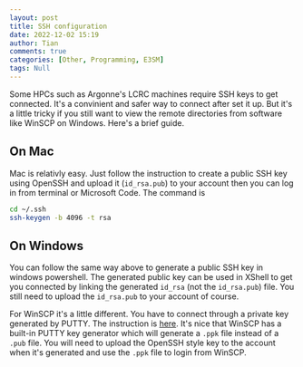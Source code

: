```yaml
---
layout: post
title: SSH configuration
date: 2022-12-02 15:19
author: Tian
comments: true
categories: [Other, Programming, E3SM]
tags: Null
---
```


Some HPCs such as Argonne's LCRC machines require SSH keys to get connected. It's a convinient and safer way to connect after set it up. But it's a little tricky if you still want to view the remote directories from software like WinSCP on Windows. Here's a brief guide.

## On Mac

Mac is relativly easy. Just follow the instruction to create a public SSH key using OpenSSH and upload it (`id_rsa.pub`) to your account then you can log in from terminal or Microsoft Code. The command is

```bash
cd ~/.ssh
ssh-keygen -b 4096 -t rsa
```

## On Windows

You can follow the same way above to generate a public SSH key in windows powershell. The generated public key can be used in XShell to get you connected by linking the generated `id_rsa` (not the `id_rsa.pub`) file. You still need to upload the `id_rsa.pub` to your account of course.

For WinSCP it's a little different. You have to connect through a private key generated by PUTTY. The instruction is [here](https://www.lcrc.anl.gov/for-users/getting-started/ssh/putty/). It's nice that WinSCP has a built-in PUTTY key generator which will generate a `.ppk` file instead of a `.pub` file. You will need to upload the OpenSSH style key to the account when it's generated and use the `.ppk` file to login from WinSCP.
